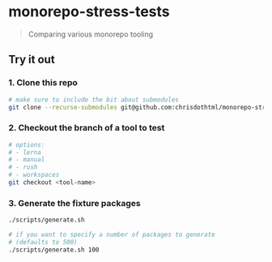 # monorepo-stress-tests

> Comparing various monorepo tooling

## Try it out

### 1. Clone this repo

```sh
# make sure to include the bit about submodules
git clone --recurse-submodules git@github.com:chrisdothtml/monorepo-stress-tests.git
```

### 2. Checkout the branch of a tool to test

```sh
# options:
# - lerna
# - manual
# - rush
# - workspaces
git checkout <tool-name>
```

### 3. Generate the fixture packages

```sh
./scripts/generate.sh

# if you want to specify a number of packages to generate
# (defaults to 500)
./scripts/generate.sh 100
```
